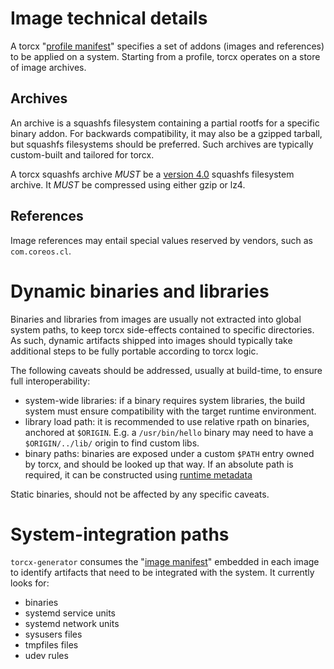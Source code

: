 # Image technical details

A torcx "[profile manifest][schemas]" specifies a set of addons (images and references) to be applied on a system.
Starting from a profile, torcx operates on a store of image archives.

## Archives

An archive is a squashfs filesystem containing a partial rootfs for a specific binary addon. For backwards compatibility, it may also be a gzipped tarball, but squashfs filesystems should be preferred.
Such archives are typically custom-built and tailored for torcx.

A torcx squashfs archive *MUST* be a [version 4.0](https://github.com/torvalds/linux/blob/v4.16/Documentation/filesystems/squashfs.txt) squashfs filesystem archive. It *MUST* be compressed using either gzip or lz4.

## References

Image references may entail special values reserved by vendors, such as `com.coreos.cl`.

# Dynamic binaries and libraries

Binaries and libraries from images are usually not extracted into global system paths, to keep torcx side-effects contained to specific directories.
As such, dynamic artifacts shipped into images should typically take additional steps to be fully portable according to torcx logic.

The following caveats should be addressed, usually at build-time, to ensure full interoperability:
* system-wide libraries: if a binary requires system libraries, the build system must ensure compatibility with the target runtime environment.
* library load path: it is recommended to use relative rpath on binaries, anchored at `$ORIGIN`. E.g. a `/usr/bin/hello` binary may need to have a `$ORIGIN/../lib/` origin to find custom libs.
* binary paths: binaries are exposed under a custom `$PATH` entry owned by torcx, and should be looked up that way. If an absolute path is required, it can be constructed using [runtime metadata][paths]

Static binaries, should not be affected by any specific caveats.

# System-integration paths

`torcx-generator` consumes the "[image manifest][schemas]" embedded in each image to identify artifacts that need to be integrated with the system.
It currently looks for:
* binaries
* systemd service units
* systemd network units
* sysusers files
* tmpfiles files
* udev rules

[schemas]: ./schemas.md
[paths]: ./paths.md

